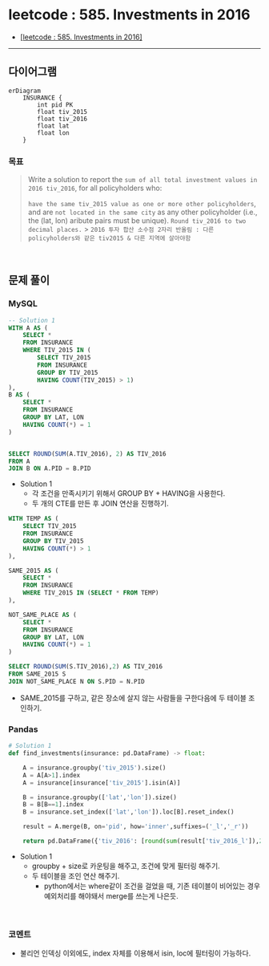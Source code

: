 # leetcode : 585. Investments in 2016

- [[leetcode : 585. Investments in 2016]](https://leetcode.com/problems/investments-in-2016/)

---

## **다이어그램**

```mermaid
erDiagram
    INSURANCE {
        int pid PK
        float tiv_2015
        float tiv_2016
        float lat
        float lon
    }
```

### **목표**

> Write a solution to report the `sum of all total investment values in 2016 tiv_2016`, for all policyholders who:
>
> `have the same tiv_2015 value as one or more other policyholders`, and
> are `not located in the same city` as any other policyholder (i.e., the (lat, lon) aribute pairs must be unique).
> `Round tiv_2016 to two decimal places.` > `2016 투자 합산 소수점 2자리 반올림 : 다른 policyholders와 같은 tiv2015 & 다른 지역에 살아야함`

<br>

## 문제 풀이

### **MySQL**

```SQL
-- Solution 1
WITH A AS (
    SELECT *
    FROM INSURANCE
    WHERE TIV_2015 IN (
        SELECT TIV_2015
        FROM INSURANCE
        GROUP BY TIV_2015
        HAVING COUNT(TIV_2015) > 1)
),
B AS (
    SELECT *
    FROM INSURANCE
    GROUP BY LAT, LON
    HAVING COUNT(*) = 1
)


SELECT ROUND(SUM(A.TIV_2016), 2) AS TIV_2016
FROM A
JOIN B ON A.PID = B.PID
```

- Solution 1
  - 각 조건을 만족시키기 위해서 GROUP BY + HAVING을 사용한다.
  - 두 개의 CTE를 만든 후 JOIN 연산을 진행하기.

```SQL
WITH TEMP AS (
    SELECT TIV_2015
    FROM INSURANCE
    GROUP BY TIV_2015
    HAVING COUNT(*) > 1
),

SAME_2015 AS (
    SELECT *
    FROM INSURANCE
    WHERE TIV_2015 IN (SELECT * FROM TEMP)
),

NOT_SAME_PLACE AS (
    SELECT *
    FROM INSURANCE
    GROUP BY LAT, LON
    HAVING COUNT(*) = 1
)

SELECT ROUND(SUM(S.TIV_2016),2) AS TIV_2016
FROM SAME_2015 S
JOIN NOT_SAME_PLACE N ON S.PID = N.PID
```

- SAME_2015를 구하고, 같은 장소에 살지 않는 사람들을 구한다음에 두 테이블 조인하기.

### **Pandas**

```python
# Solution 1
def find_investments(insurance: pd.DataFrame) -> float:

    A = insurance.groupby('tiv_2015').size()
    A = A[A>1].index
    A = insurance[insurance['tiv_2015'].isin(A)]

    B = insurance.groupby(['lat','lon']).size()
    B = B[B==1].index
    B = insurance.set_index(['lat','lon']).loc[B].reset_index()

    result = A.merge(B, on='pid', how='inner',suffixes=('_l','_r'))

    return pd.DataFrame({'tiv_2016': [round(sum(result['tiv_2016_l']),2)]})
```

- Solution 1
  - groupby + size로 카운팅을 해주고, 조건에 맞게 필터링 해주기.
  - 두 테이블을 조인 연산 해주기.
    - python에서는 where같이 조건을 걸었을 때, 기존 테이블이 비어있는 경우 예외처리를 해야돼서 merge를 쓰는게 나은듯.

<br>

### **코멘트**

- 불리언 인덱싱 이외에도, index 자체를 이용해서 isin, loc에 필터링이 가능하다.
